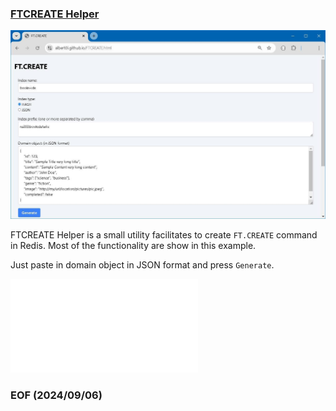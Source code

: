 ### [FTCREATE Helper](https://albert0i.github.io/src/FTCREATE.html)

![alt FTCREATE Helper](img/FTCREATE-Helper.JPG)

FTCREATE Helper is a small utility facilitates to create `FT.CREATE` command in Redis. Most of the functionality are show in this example. 

Just paste in domain object in JSON format and press `Generate`. 

![alt Excel Pattern](ExcelPattern.html)

### EOF (2024/09/06)
